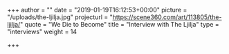 +++
author = ""
date = "2019-01-19T16:12:53+00:00"
picture = "/uploads/the-ljilja.jpg"
projecturl = "https://scene360.com/art/113805/the-ljilja/"
quote = "We Die to Become"
title = "Interview with The Ljilja"
type = "interviews"
weight = 14

+++
